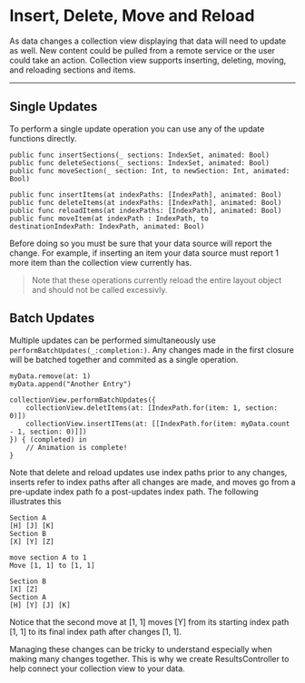 # Insert, Delete, Move and Reload

As data changes a collection view displaying that data will need to update as well. New content could be pulled from a remote service or the user could take an action. Collection view supports inserting, deleting, moving, and reloading sections and items.

---

## Single Updates

To perform a single update operation you can use any of the update functions directly.

```
public func insertSections(_ sections: IndexSet, animated: Bool)
public func deleteSections(_ sections: IndexSet, animated: Bool)
public func moveSection(_ section: Int, to newSection: Int, animated: Bool)

public func insertItems(at indexPaths: [IndexPath], animated: Bool)
public func deleteItems(at indexPaths: [IndexPath], animated: Bool)
public func reloadItems(at indexPaths: [IndexPath], animated: Bool)
public func moveItem(at indexPath : IndexPath, to destinationIndexPath: IndexPath, animated: Bool)
```

Before doing so you must be sure that your data source will report the change. For example, if inserting an item your data source must report 1 more item than the collection view currently has.

> Note that these operations currently reload the entire layout object and should not be called excessivly.


## Batch Updates

Multiple updates can be performed simultaneously use `performBatchUpdates(_:completion:)`. Any changes made in the first closure will be batched together and commited as a single operation.

```
myData.remove(at: 1)
myData.append("Another Entry")

collectionView.performBatchUpdates({
    collectionView.deletItems(at: [IndexPath.for(item: 1, section: 0)])
    collectionView.insertITems(at: [[IndexPath.for(item: myData.count - 1, section: 0)]])
}) { (completed) in
    // Animation is complete!
}
```

Note that delete and reload updates use index paths prior to any changes, inserts refer to index paths after all changes are made, and moves go from a pre-update index path fo a post-updates index path. The following illustrates this

```
Section A
[H] [J] [K]
Section B
[X] [Y] [Z]

move section A to 1
Move [1, 1] to [1, 1]

Section B
[X] [Z]
Section A
[H] [Y] [J] [K]
```

Notice that the second move at [1, 1] moves [Y] from its starting index path [1, 1] to its final index path after changes [1, 1].

Managing these changes can be tricky to understand especially when making many changes together. This is why we create ResultsController to help connect your collection view to your data.
